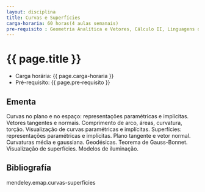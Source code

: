 ```yaml
---
layout: disciplina
title: Curvas e Superfícies 
carga-horaria: 60 horas(4 aulas semanais)
pre-requisito : Geometria Analítica e Vetores, Cálculo II, Linguagens de Programação
---
```


# {{ page.title }}

- Carga horária: {{ page.carga-horaria }}
- Pré-requisito:  {{ page.pre-requisito }}

## Ementa

Curvas no plano e no espaço: representações paramétricas e
implícitas. Vetores tangentes e normais. Comprimento de arco, áreas,
curvatura, torção. Visualização de curvas paramétricas e
implícitas. Superfícies: representações paramétricas e
implícitas. Plano tangente e vetor normal. Curvaturas média e
gaussiana. Geodésicas. Teorema de Gauss-Bonnet. Visualização de
superfícies. Modelos de iluminação.

## Bibliografía

mendeley.emap.curvas-superficies



